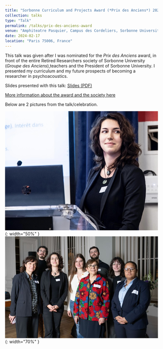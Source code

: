```yaml
---
title: "Sorbonne Curriculum and Projects Award (*Prix des Anciens*) 2024"
collection: talks
type: "Talk"
permalink: /talks/prix-des-anciens-award
venue: "Amphiteatre Pasquier, Campus des Cordeliers, Sorbonne University-Paris Cite University"
date: 2024-02-17
location: "Paris 75006, France"
---
```


This talk was given after I was nominated for the *Prix des Anciens* award, in front of the entire Retired Researchers society of Sorbonne University (*Groupe des Anciens*),teachers and the President of Sorbonne University. I presented my curriculum and my future prospects of becoming a researcher in psychoacoustics.

Slides presented with this talk: [Slides (PDF)](/files/slides_prixdesanciens2023.pdf)

[More information about the award and the society here](https://anciens.sorbonne-universite.fr/index.php/prix-des-anciens)

Below are 2 pictures from the talk/celebration.

![Azal talk](/images/mine/azal_le_bagousse_prixdesanciens.jpg){: width="50%" }
![Group picture with the President of Sorbonne and the President of the society](/images/mine/prix_des_anciens_2023_group_pic.jpg){: width="70%" }


